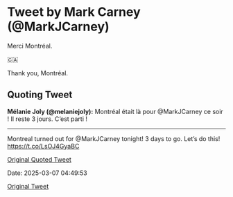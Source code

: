 # Tweet by Mark Carney (@MarkJCarney)

Merci Montréal. 

🇨🇦

Thank you, Montréal.

## Quoting Tweet

**Mélanie Joly (@melaniejoly):** Montréal était là pour @MarkJCarney ce soir ! Il reste 3 jours. C’est parti !
_________
Montreal turned out for @MarkJCarney tonight! 3 days to go. Let’s do this! https://t.co/LsOJ4GyaBC

[Original Quoted Tweet](https://x.com/melaniejoly/status/1897841079690432946)

Date: 2025-03-07 04:49:53

[Original Tweet](https://x.com/MarkJCarney/status/1897872305893630008)
